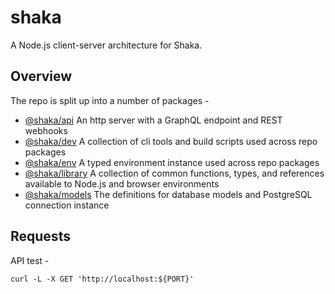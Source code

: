 # shaka

A Node.js client-server architecture for Shaka. 

## Overview

The repo is split up into a number of packages -

- [@shaka/api](packages/api/) An http server with a GraphQL endpoint and REST webhooks
- [@shaka/dev](packages/dev/) A collection of cli tools and build scripts used across repo packages
- [@shaka/env](packages/env/) A typed environment instance used across repo packages
- [@shaka/library](packages/library/) A collection of common functions, types, and references available to Node.js and browser environments
- [@shaka/models](packages/models/) The definitions for database models and PostgreSQL connection instance

## Requests

API test -

```
curl -L -X GET 'http://localhost:${PORT}'
```
